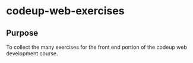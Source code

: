 # codeup-web-exercises

## Purpose
To collect the many exercises for the front end portion of the codeup web development course.

